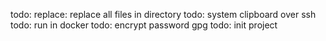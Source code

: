 todo: replace: replace all files in directory
todo: system clipboard over ssh
todo: run in docker
todo: encrypt password gpg
todo: init project
